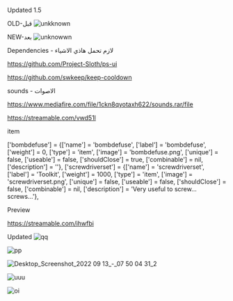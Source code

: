 Updated 1.5

OLD-قبل
![unkknown](https://user-images.githubusercontent.com/100775763/190415400-1bdce540-03b1-4eb1-b816-2ebdf9b7a844.png)

NEW-بعد
![unknowwn](https://user-images.githubusercontent.com/100775763/190416654-6ad97b1e-80d1-4da5-b085-d7c2641e856c.png)


Dependencies - لازم تحمل هاذي الاشياء

https://github.com/Project-Sloth/ps-ui

https://github.com/swkeep/keep-cooldown

sounds - الاصوات

https://www.mediafire.com/file/1ckn8qyotaxh622/sounds.rar/file

https://streamable.com/vwd51l

item

['bombdefuse'] 				 	 = {['name'] = 'bombdefuse', 			  	  	['label'] = 'bombdefuse', 				['weight'] = 0, 		['type'] = 'item', 		['image'] = 'bombdefuse.png', 			['unique'] = false, 	['useable'] = false, 	['shouldClose'] = true,	   ['combinable'] = nil,   ['description'] = ''},
	['screwdriverset'] 				 = {['name'] = 'screwdriverset', 			    ['label'] = 'Toolkit', 					['weight'] = 1000, 		['type'] = 'item', 		['image'] = 'screwdriverset.png', 		['unique'] = false, 	['useable'] = false, 	['shouldClose'] = false,   ['combinable'] = nil,   ['description'] = 'Very useful to screw... screws...'},

Preview

https://streamable.com/ihwfbi

Updated
![qq](https://user-images.githubusercontent.com/100775763/190416789-4382f94c-0ed1-49e9-90a5-68adc5a50fe7.png)

![pp](https://user-images.githubusercontent.com/100775763/190416868-ef0da316-735f-4e71-81f6-c23d80103d64.png)

![Desktop_Screenshot_2022 09 13_-_07 50 04 31_2](https://user-images.githubusercontent.com/100775763/190416988-d1268d16-7b8e-4107-98a2-a924d35d4210.png)

![uuu](https://user-images.githubusercontent.com/100775763/190417054-308f1a4e-292a-4436-8a0d-66fe387996f0.png)

![oi](https://user-images.githubusercontent.com/100775763/190417149-b812456f-ec0a-4392-8c13-88b3e28e4353.png)
